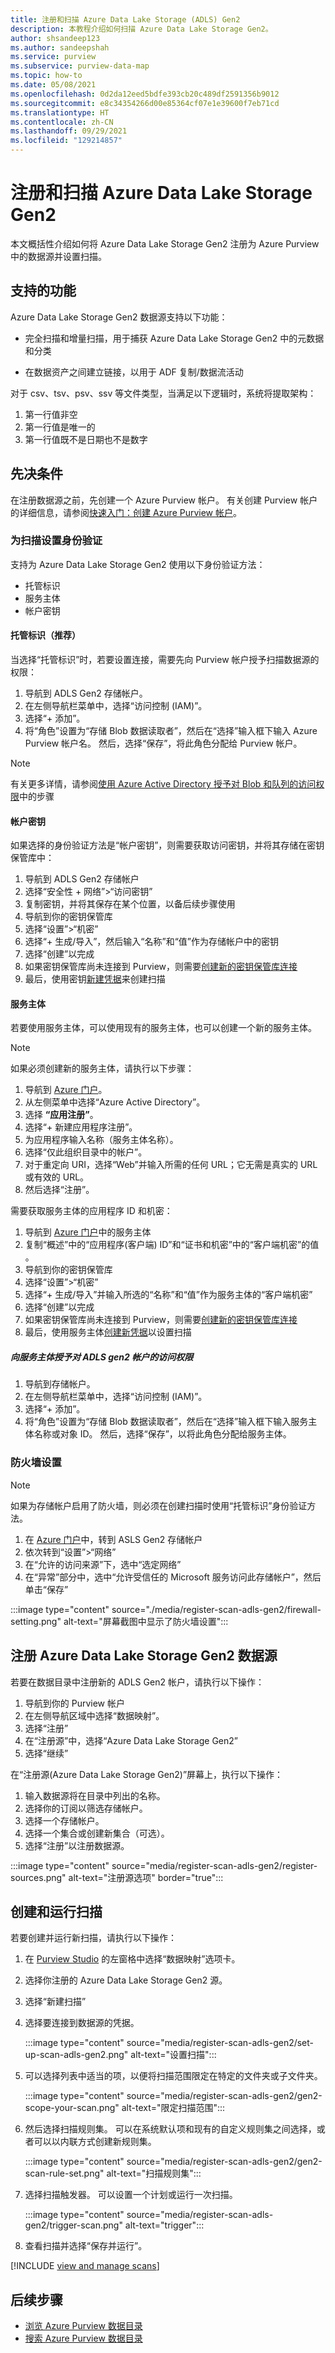 ```yaml
---
title: 注册和扫描 Azure Data Lake Storage (ADLS) Gen2
description: 本教程介绍如何扫描 Azure Data Lake Storage Gen2。
author: shsandeep123
ms.author: sandeepshah
ms.service: purview
ms.subservice: purview-data-map
ms.topic: how-to
ms.date: 05/08/2021
ms.openlocfilehash: 0d2da12eed5bdfe393cb20c489df2591356b9012
ms.sourcegitcommit: e8c34354266d00e85364cf07e1e39600f7eb71cd
ms.translationtype: HT
ms.contentlocale: zh-CN
ms.lasthandoff: 09/29/2021
ms.locfileid: "129214857"
---
```

# <a name="register-and-scan-azure-data-lake-storage-gen2"></a>注册和扫描 Azure Data Lake Storage Gen2

本文概括性介绍如何将 Azure Data Lake Storage Gen2 注册为 Azure Purview 中的数据源并设置扫描。

## <a name="supported-capabilities"></a>支持的功能

Azure Data Lake Storage Gen2 数据源支持以下功能：

- 完全扫描和增量扫描，用于捕获 Azure Data Lake Storage Gen2 中的元数据和分类

- 在数据资产之间建立链接，以用于 ADF 复制/数据流活动

对于 csv、tsv、psv、ssv 等文件类型，当满足以下逻辑时，系统将提取架构：

1. 第一行值非空
2. 第一行值是唯一的
3. 第一行值既不是日期也不是数字

## <a name="prerequisites"></a>先决条件

在注册数据源之前，先创建一个 Azure Purview 帐户。 有关创建 Purview 帐户的详细信息，请参阅[快速入门：创建 Azure Purview 帐户](create-catalog-portal.md)。

### <a name="setting-up-authentication-for-a-scan"></a>为扫描设置身份验证

支持为 Azure Data Lake Storage Gen2 使用以下身份验证方法：

- 托管标识
- 服务主体
- 帐户密钥

#### <a name="managed-identity-recommended"></a>托管标识（推荐）

当选择“托管标识”时，若要设置连接，需要先向 Purview 帐户授予扫描数据源的权限：

1. 导航到 ADLS Gen2 存储帐户。
1. 在左侧导航栏菜单中，选择“访问控制 (IAM)”。 
1. 选择“+ 添加”。
1. 将“角色”设置为“存储 Blob 数据读取者”，然后在“选择”输入框下输入 Azure Purview 帐户名。 然后，选择“保存”，将此角色分配给 Purview 帐户。

> [!Note]
> 有关更多详情，请参阅[使用 Azure Active Directory 授予对 Blob 和队列的访问权限](../storage/blobs/authorize-access-azure-active-directory.md)中的步骤

#### <a name="account-key"></a>帐户密钥

如果选择的身份验证方法是“帐户密钥”，则需要获取访问密钥，并将其存储在密钥保管库中：

1. 导航到 ADLS Gen2 存储帐户
1. 选择“安全性 + 网络”>“访问密钥”
1. 复制密钥，并将其保存在某个位置，以备后续步骤使用
1. 导航到你的密钥保管库
1. 选择“设置”>“机密”
1. 选择“+ 生成/导入”，然后输入“名称”和“值”作为存储帐户中的密钥
1. 选择“创建”以完成
1. 如果密钥保管库尚未连接到 Purview，则需要[创建新的密钥保管库连接](manage-credentials.md#create-azure-key-vaults-connections-in-your-azure-purview-account)
1. 最后，使用密钥[新建凭据](manage-credentials.md#create-a-new-credential)来创建扫描

#### <a name="service-principal"></a>服务主体

若要使用服务主体，可以使用现有的服务主体，也可以创建一个新的服务主体。 

> [!Note]
> 如果必须创建新的服务主体，请执行以下步骤：
> 1. 导航到 [Azure 门户](https://portal.azure.com)。
> 1. 从左侧菜单中选择“Azure Active Directory”。
> 1. 选择 **“应用注册”**。
> 1. 选择“+ 新建应用程序注册”。
> 1. 为应用程序输入名称（服务主体名称）。
> 1. 选择“仅此组织目录中的帐户”。
> 1. 对于重定向 URI，选择“Web”并输入所需的任何 URL；它无需是真实的 URL 或有效的 URL。
> 1. 然后选择“注册”。

需要获取服务主体的应用程序 ID 和机密：

1. 导航到 [Azure 门户](https://portal.azure.com)中的服务主体
1. 复制“概述”中的“应用程序(客户端) ID”和“证书和机密”中的“客户端机密”的值   。
1. 导航到你的密钥保管库
1. 选择“设置”>“机密”
1. 选择“+ 生成/导入”并输入所选的“名称”和“值”作为服务主体的“客户端机密”   
1. 选择“创建”以完成
1. 如果密钥保管库尚未连接到 Purview，则需要[创建新的密钥保管库连接](manage-credentials.md#create-azure-key-vaults-connections-in-your-azure-purview-account)
1. 最后，使用服务主体[创建新凭据](manage-credentials.md#create-a-new-credential)以设置扫描

##### <a name="granting-the-service-principal-access-to-your-adls-gen2-account"></a>向服务主体授予对 ADLS gen2 帐户的访问权限

1. 导航到存储帐户。
1. 在左侧导航栏菜单中，选择“访问控制 (IAM)”。 
1. 选择“+ 添加”。
1. 将“角色”设置为“存储 Blob 数据读取者”，然后在“选择”输入框下输入服务主体名称或对象 ID。 然后，选择“保存”，以将此角色分配给服务主体。
### <a name="firewall-settings"></a>防火墙设置

> [!NOTE]
> 如果为存储帐户启用了防火墙，则必须在创建扫描时使用“托管标识”身份验证方法。

1. 在 [Azure 门户](https://portal.azure.com)中，转到 ASLS Gen2 存储帐户
1. 依次转到“设置”>“网络”
1. 在“允许的访问来源”下，选中“选定网络”
1. 在“异常”部分中，选中“允许受信任的 Microsoft 服务访问此存储帐户”，然后单击“保存”

:::image type="content" source="./media/register-scan-adls-gen2/firewall-setting.png" alt-text="屏幕截图中显示了防火墙设置":::

## <a name="register-azure-data-lake-storage-gen2-data-source"></a>注册 Azure Data Lake Storage Gen2 数据源

若要在数据目录中注册新的 ADLS Gen2 帐户，请执行以下操作：

1. 导航到你的 Purview 帐户
2. 在左侧导航区域中选择“数据映射”。
3. 选择“注册”
4. 在“注册源”中，选择“Azure Data Lake Storage Gen2” 
5. 选择“继续”

在“注册源(Azure Data Lake Storage Gen2)”屏幕上，执行以下操作：

1. 输入数据源将在目录中列出的名称。
2. 选择你的订阅以筛选存储帐户。
3. 选择一个存储帐户。
4. 选择一个集合或创建新集合（可选）。
5. 选择“注册”以注册数据源。

:::image type="content" source="media/register-scan-adls-gen2/register-sources.png" alt-text="注册源选项" border="true":::

## <a name="creating-and-running-a-scan"></a>创建和运行扫描

若要创建并运行新扫描，请执行以下操作：

1. 在 [Purview Studio](https://web.purview.azure.com/resource/) 的左窗格中选择“数据映射”选项卡。

1. 选择你注册的 Azure Data Lake Storage Gen2 源。

1. 选择“新建扫描”

1. 选择要连接到数据源的凭据。

   :::image type="content" source="media/register-scan-adls-gen2/set-up-scan-adls-gen2.png" alt-text="设置扫描":::

1. 可以选择列表中适当的项，以便将扫描范围限定在特定的文件夹或子文件夹。

   :::image type="content" source="media/register-scan-adls-gen2/gen2-scope-your-scan.png" alt-text="限定扫描范围":::

1. 然后选择扫描规则集。 可以在系统默认项和现有的自定义规则集之间选择，或者可以以内联方式创建新规则集。

   :::image type="content" source="media/register-scan-adls-gen2/gen2-scan-rule-set.png" alt-text="扫描规则集":::

1. 选择扫描触发器。 可以设置一个计划或运行一次扫描。

   :::image type="content" source="media/register-scan-adls-gen2/trigger-scan.png" alt-text="trigger":::

1. 查看扫描并选择“保存并运行”。

[!INCLUDE [view and manage scans](includes/view-and-manage-scans.md)]

## <a name="next-steps"></a>后续步骤

- [浏览 Azure Purview 数据目录](how-to-browse-catalog.md)
- [搜索 Azure Purview 数据目录](how-to-search-catalog.md)
